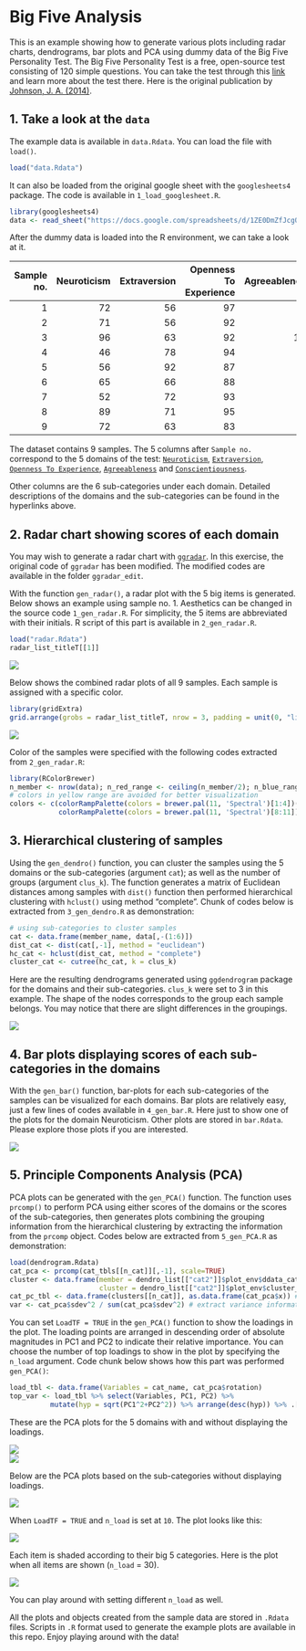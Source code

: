 Big Five Analysis
================

This is an example showing how to generate various plots including radar
charts, dendrograms, bar plots and PCA using dummy data of the Big Five
Personality Test. The Big Five Personality Test is a free, open-source
test consisting of 120 simple questions. You can take the test through
this [link](https://bigfive-test.com/) and learn more about the test
there. Here is the original publication by [Johnson, J. A.
(2014)](https://doi.org/10.1016/j.jrp.2014.05.003).

## 1. Take a look at the `data`

The example data is available in `data.Rdata`. You can load the file
with `load()`.

``` r
load("data.Rdata")
```

It can also be loaded from the original google sheet with the
`googlesheets4` package. The code is available in
`1_load_googlesheet.R`.

``` r
library(googlesheets4)
data <- read_sheet("https://docs.google.com/spreadsheets/d/1ZE0DmZfJcgQ_K_1jsta_OAVmADc8z5F_aLhJlEk7CZU/edit#gid=0")
```

After the dummy data is loaded into the R environment, we can take a
look at it.

| Sample no. | Neuroticism | Extraversion | Openness To Experience | Agreeableness | Conscientiousness | Anxiety | Anger | Depression | Self-Consciousness | Immoderation | Vulnerability | Friendliness | Gregariousness | Assertiveness | Activity level | Excitement-Seeking | Cheerfulness | Imagination | Artistic interests | Emotionality | Adventurousness | Intellect | Liberalism | Trust | Morality | Altruism | Cooperation | Modesty | Sympathy | Self-Efficacy | Orderliness | Dutifulness | Achievement-Striving | Self-Discipline | Cautiousness |
|-----------:|------------:|-------------:|-----------------------:|--------------:|------------------:|--------:|------:|-----------:|-------------------:|-------------:|--------------:|-------------:|---------------:|--------------:|---------------:|-------------------:|-------------:|------------:|-------------------:|-------------:|----------------:|----------:|-----------:|------:|---------:|---------:|------------:|--------:|---------:|--------------:|------------:|------------:|---------------------:|----------------:|-------------:|
|          1 |          72 |           56 |                     97 |            64 |                85 |      13 |    10 |         12 |                 13 |           14 |            10 |            6 |              4 |            16 |              7 |                 11 |           12 |          20 |                 17 |           12 |              15 |        19 |         14 |    14 |        8 |       10 |           8 |      11 |       13 |            15 |           8 |          17 |                   15 |              12 |           18 |
|          2 |          71 |           56 |                     92 |            99 |                69 |       9 |     5 |         16 |                 19 |           12 |            10 |           11 |              5 |             5 |             11 |                 15 |            9 |          14 |                 15 |           17 |              13 |        18 |         15 |    14 |       19 |       17 |          15 |      17 |       17 |            12 |           5 |          17 |                   12 |               8 |           15 |
|          3 |          96 |           63 |                     92 |           102 |                84 |      19 |    10 |         19 |                 15 |           14 |            19 |           14 |              8 |            10 |             12 |                 14 |            5 |          13 |                 18 |           16 |              12 |        17 |         16 |    12 |       19 |       17 |          19 |      19 |       16 |             6 |          16 |          16 |                   20 |              11 |           15 |
|          4 |          46 |           78 |                     94 |            78 |               107 |       9 |     8 |          4 |                 10 |            6 |             9 |           11 |              4 |            15 |             14 |                 15 |           19 |          15 |                 19 |           11 |              17 |        16 |         16 |    12 |       16 |       12 |          17 |      10 |       11 |            19 |          20 |          14 |                   20 |              17 |           17 |
|          5 |          56 |           92 |                     87 |            95 |                91 |      10 |     8 |          7 |                  9 |           12 |            10 |           15 |             17 |            16 |             14 |                 14 |           16 |          13 |                 17 |           17 |              11 |        14 |         15 |    16 |       15 |       17 |          16 |      15 |       16 |            14 |          19 |          15 |                   15 |              12 |           16 |
|          6 |          65 |           66 |                     88 |            58 |                84 |      13 |    12 |          8 |                 10 |           10 |            12 |           11 |              6 |            11 |             11 |                 14 |           13 |          15 |                 17 |           14 |              11 |        16 |         15 |     9 |        5 |       10 |           8 |      13 |       13 |            16 |          12 |          13 |                   14 |              13 |           16 |
|          7 |          52 |           72 |                     93 |            97 |                97 |       7 |     5 |          8 |                 15 |            8 |             9 |           10 |              6 |            16 |             14 |                 11 |           15 |          16 |                 16 |           17 |              12 |        16 |         16 |    14 |       20 |       17 |          20 |      12 |       14 |            16 |          20 |          17 |                   15 |              13 |           16 |
|          8 |          89 |           71 |                     95 |            87 |                69 |      16 |     9 |         14 |                 18 |           16 |            16 |           14 |              7 |            14 |             10 |                 12 |           14 |          15 |                 20 |           16 |              13 |        14 |         17 |    15 |       15 |       14 |          16 |      11 |       16 |            10 |           9 |          16 |                   11 |              11 |           12 |
|          9 |          72 |           63 |                     83 |            83 |                86 |      16 |    11 |         11 |                 14 |           10 |            10 |            7 |              5 |            14 |             13 |                 11 |           13 |          11 |                 14 |           11 |              13 |        18 |         16 |    13 |       14 |       15 |          16 |      14 |       11 |            16 |          11 |          14 |                   15 |              14 |           16 |

The dataset contains 9 samples. The 5 columns after `Sample no.`
correspond to the 5 domains of the test:
[`Neuroticism`](https://bigfive-test.com/neuroticism),
[`Extraversion`](https://bigfive-test.com/extraversion),
[`Openness To Experience`](https://bigfive-test.com/openness_to_experience),
[`Agreeableness`](https://bigfive-test.com/agreeableness) and
[`Conscientiousness`](https://bigfive-test.com/conscientiousness).

Other columns are the 6 sub-categories under each domain. Detailed
descriptions of the domains and the sub-categories can be found in the
hyperlinks above.

## 2. Radar chart showing scores of each domain

You may wish to generate a radar chart with
[`ggradar`](https://github.com/ricardo-bion/ggradar). In this exercise,
the original code of `ggradar` has been modified. The modified codes are
available in the folder `ggradar_edit`.

With the function `gen_radar()`, a radar plot with the 5 big items is
generated. Below shows an example using sample no. 1. Aesthetics can be
changed in the source code `1_gen_radar.R`. For simplicity, the 5 items
are abbreviated with their initials. R script of this part is available
in `2_gen_radar.R`.

``` r
load("radar.Rdata")
radar_list_titleT[[1]]
```

<img src="README_files/figure-gfm/unnamed-chunk-5-1.png" style="display: block; margin: auto;" />

Below shows the combined radar plots of all 9 samples. Each sample is
assigned with a specific color.

``` r
library(gridExtra)
grid.arrange(grobs = radar_list_titleT, nrow = 3, padding = unit(0, "line"))
```

<img src="README_files/figure-gfm/unnamed-chunk-7-1.png" style="display: block; margin: auto;" />

Color of the samples were specified with the following codes extracted
from `2_gen_radar.R`:

``` r
library(RColorBrewer)
n_member <- nrow(data); n_red_range <- ceiling(n_member/2); n_blue_range <- n_member - n_red_range
# colors in yellow range are avoided for better visualization
colors <- c(colorRampPalette(colors = brewer.pal(11, 'Spectral')[1:4])(n_red_range),
            colorRampPalette(colors = brewer.pal(11, 'Spectral')[8:11])(n_blue_range))
```

## 3. Hierarchical clustering of samples

Using the `gen_dendro()` function, you can cluster the samples using the
5 domains or the sub-categories (argument `cat`); as well as the number
of groups (argument `clus_k`). The function generates a matrix of
Euclidean distances among samples with `dist()` function then performed
hierarchical clustering with `hclust()` using method “complete”. Chunk
of codes below is extracted from `3_gen_dendro.R` as demonstration:

``` r
# using sub-categories to cluster samples
cat <- data.frame(member_name, data[,-(1:6)])
dist_cat <- dist(cat[,-1], method = "euclidean")
hc_cat <- hclust(dist_cat, method = "complete")
cluster_cat <- cutree(hc_cat, k = clus_k)
```

Here are the resulting dendrograms generated using `ggdendrogram`
package for the domains and their sub-categories. `clus_k` were set to 3
in this example. The shape of the nodes corresponds to the group each
sample belongs. You may notice that there are slight differences in the
groupings.

<img src="README_files/figure-gfm/unnamed-chunk-10-1.png" style="display: block; margin: auto;" />

## 4. Bar plots displaying scores of each sub-categories in the domains

With the `gen_bar()` function, bar-plots for each sub-categories of the
samples can be visualized for each domains. Bar plots are relatively
easy, just a few lines of codes available in `4_gen_bar.R`. Here just to
show one of the plots for the domain Neuroticism. Other plots are stored
in `bar.Rdata`. Please explore those plots if you are interested.

<img src="README_files/figure-gfm/unnamed-chunk-11-1.png" style="display: block; margin: auto;" />

## 5. Principle Components Analysis (PCA)

PCA plots can be generated with the `gen_PCA()` function. The function
uses `prcomp()` to perform PCA using either scores of the domains or the
scores of the sub-categories, then generates plots combining the
grouping information from the hierarchical clustering by extracting the
information from the `prcomp` object. Codes below are extracted from
`5_gen_PCA.R` as demonstration:

``` r
load(dendrogram.Rdata)
cat_pca <- prcomp(cat_tbls[[n_cat]][,-1], scale=TRUE)
cluster <- data.frame(member = dendro_list[["cat2"]]$plot_env$ddata_cat$labels$label,
                      cluster = dendro_list[["cat2"]]$plot_env$cluster_cat) %>% arrange(member)
cat_pc_tbl <- data.frame(clusters[[n_cat]], as.data.frame(cat_pca$x)) # construct data.frame combining cluster information and Principle Component (PC) information stored in cat_pca$x
var <- cat_pca$sdev^2 / sum(cat_pca$sdev^2) # extract variance information of all PCs
```

You can set `LoadTF = TRUE` in the `gen_PCA()` function to show the
loadings in the plot. The loading points are arranged in descending
order of absolute magnitudes in PC1 and PC2 to indicate their relative
importance. You can choose the number of top loadings to show in the
plot by specifying the `n_load` argument. Code chunk below shows how
this part was performed `gen_PCA()`:

``` r
load_tbl <- data.frame(Variables = cat_name, cat_pca$rotation)
top_var <- load_tbl %>% select(Variables, PC1, PC2) %>% 
          mutate(hyp = sqrt(PC1^2+PC2^2)) %>% arrange(desc(hyp)) %>% .[1:n_load,]
```

These are the PCA plots for the 5 domains with and without displaying
the loadings.

<img src="README_files/figure-gfm/unnamed-chunk-14-1.png" style="display: block; margin: auto;" /><img src="README_files/figure-gfm/unnamed-chunk-14-2.png" style="display: block; margin: auto;" />

Below are the PCA plots based on the sub-categories without displaying
loadings.

<img src="README_files/figure-gfm/unnamed-chunk-15-1.png" style="display: block; margin: auto;" />

When `LoadTF = TRUE` and `n_load` is set at `10`. The plot looks like
this:

<img src="README_files/figure-gfm/unnamed-chunk-16-1.png" style="display: block; margin: auto;" />

Each item is shaded according to their big 5 categories. Here is the
plot when all items are shown (`n_load` = 30).

<img src="README_files/figure-gfm/unnamed-chunk-17-1.png" style="display: block; margin: auto;" />

You can play around with setting different `n_load` as well.

All the plots and objects created from the sample data are stored in
`.Rdata` files. Scripts in `.R` format used to generate the example
plots are available in this repo. Enjoy playing around with the data!
